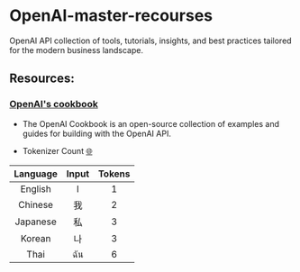 # OpenAI-master-recourses
OpenAI API collection of tools, tutorials,  insights, and best practices tailored for the modern business landscape.


## Resources:

### [OpenAI's cookbook](https://cookbook.openai.com/)
- The OpenAI Cookbook is an open-source collection of examples and guides for building with the OpenAI API.

- Tokenizer Count [🌐](https://platform.openai.com/tokenizer)

| Language | Input | Tokens |
|:--------:|:-----:|:------:|
| English  |   I   |   1    |
| Chinese  |   我  |   2    |
| Japanese |   私  |   3    |
| Korean   |   나  |   3    |
| Thai     |  ฉัน  |   6    |





 
